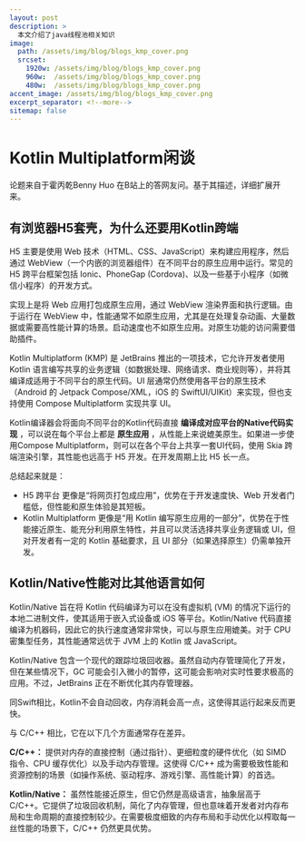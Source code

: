 ```yaml
---
layout: post
description: > 
  本文介绍了java线程池相关知识
image: 
  path: /assets/img/blog/blogs_kmp_cover.png
  srcset: 
    1920w: /assets/img/blog/blogs_kmp_cover.png
    960w:  /assets/img/blog/blogs_kmp_cover.png
    480w:  /assets/img/blog/blogs_kmp_cover.png
accent_image: /assets/img/blog/blogs_kmp_cover.png
excerpt_separator: <!--more-->
sitemap: false
---
```

# Kotlin Multiplatform闲谈
论题来自于霍丙乾Benny Huo 在B站上的答网友问。基于其描述，详细扩展开来。
## 有浏览器H5套壳，为什么还要用Kotlin跨端
H5 主要是使用 Web 技术（HTML、CSS、JavaScript）来构建应用程序，然后通过 WebView（一个内嵌的浏览器组件）在不同平台的原生应用中运行。常见的 H5 跨平台框架包括 Ionic、PhoneGap (Cordova)、以及一些基于小程序（如微信小程序）的开发方式。

实现上是将 Web 应用打包成原生应用，通过 WebView 渲染界面和执行逻辑。由于运行在 WebView 中，性能通常不如原生应用，尤其是在处理复杂动画、大量数据或需要高性能计算的场景。启动速度也不如原生应用。对原生功能的访问需要借助插件。

Kotlin Multiplatform (KMP) 是 JetBrains 推出的一项技术，它允许开发者使用 Kotlin 语言编写共享的业务逻辑（如数据处理、网络请求、商业规则等），并将其编译成适用于不同平台的原生代码。UI 层通常仍然使用各平台的原生技术（Android 的 Jetpack Compose/XML，iOS 的 SwiftUI/UIKit）来实现，但也支持使用 Compose Multiplatform 实现共享 UI。

Kotlin编译器会将面向不同平台的Kotlin代码直接 **编译成对应平台的Native代码实现** ，可以说在每个平台上都是 **原生应用** ，从性能上来说媲美原生。如果进一步使用Compose Multiplatform，则可以在各个平台上共享一套UI代码，使用 Skia 跨端渲染引擎，其性能也远高于 H5 开发。在开发周期上比 H5 长一点。

总结起来就是：
* H5 跨平台 更像是“将网页打包成应用”，优势在于开发速度快、Web 开发者门槛低，但性能和原生体验是其短板。
* Kotlin Multiplatform 更像是“用 Kotlin 编写原生应用的一部分”，优势在于性能接近原生、能充分利用原生特性，并且可以灵活选择共享业务逻辑或 UI，但对开发者有一定的 Kotlin 基础要求，且 UI 部分（如果选择原生）仍需单独开发。

## Kotlin/Native性能对比其他语言如何
Kotlin/Native 旨在将 Kotlin 代码编译为可以在没有虚拟机 (VM) 的情况下运行的本地二进制文件，使其适用于嵌入式设备或 iOS 等平台。Kotlin/Native 代码直接编译为机器码，因此它的执行速度通常非常快，可以与原生应用媲美。对于 CPU 密集型任务，其性能通常远优于 JVM 上的 Kotlin 或 JavaScript。

Kotlin/Native 包含一个现代的跟踪垃圾回收器。虽然自动内存管理简化了开发，但在某些情况下，GC 可能会引入微小的暂停，这可能会影响对实时性要求极高的应用。不过，JetBrains 正在不断优化其内存管理器。

同Swift相比，Kotlin不会自动回收，内存消耗会高一点，这使得其运行起来反而更快。

与 C/C++ 相比，它在以下几个方面通常存在差异。 

**C/C++：** 提供对内存的直接控制（通过指针）、更细粒度的硬件优化（如 SIMD 指令、CPU 缓存优化）以及手动内存管理。这使得 C/C++ 成为需要极致性能和资源控制的场景（如操作系统、驱动程序、游戏引擎、高性能计算）的首选。

**Kotlin/Native：** 虽然性能接近原生，但它仍然是高级语言，抽象层高于 C/C++。它提供了垃圾回收机制，简化了内存管理，但也意味着开发者对内存布局和生命周期的直接控制较少。在需要极度细致的内存布局和手动优化以榨取每一丝性能的场景下，C/C++ 仍然更具优势。

